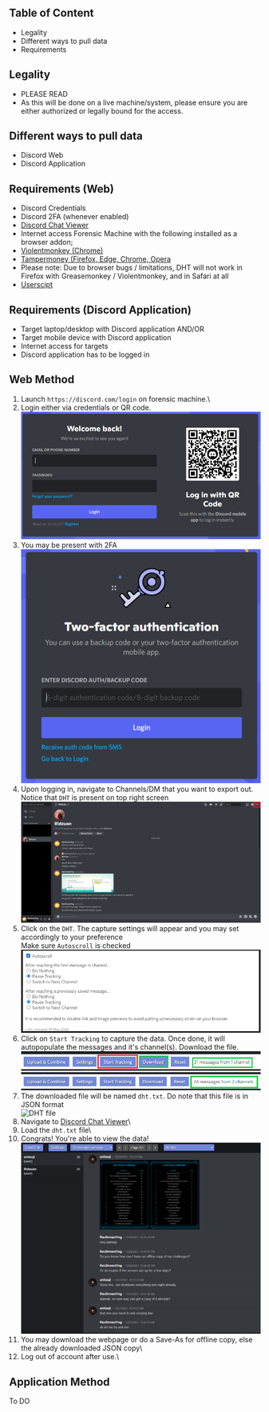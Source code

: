 ## Table of Content
* Legality
* Different ways to pull data
* Requirements


## Legality
* PLEASE READ
* As this will be done on a live machine/system, please ensure you are either authorized or legally bound for the access.

## Different ways to pull data
* Discord Web
* Discord Application

## Requirements (Web)
* Discord Credentials
* Discord 2FA (whenever enabled)
* [Discord Chat Viewer](https://dht.chylex.com/browser-only/build/viewer.html)
* Internet access Forensic Machine with the following installed as a browser addon;
* [Violentmonkey (Chrome)](https://violentmonkey.github.io/get-it/)
* [Tampermoney (Firefox, Edge, Chrome, Opera](https://www.tampermonkey.net/)
* Please note: Due to browser bugs / limitations, DHT will not work in Firefox with Greasemonkey / Violentmonkey, and in Safari at all
* [Userscipt](https://dht.chylex.com/browser-only/build/track.user.js)

## Requirements (Discord Application)
* Target laptop/desktop with Discord application AND/OR
* Target mobile device with Discord application
* Internet access for targets
* Discord application has to be logged in

## Web Method
1. Launch `https://discord.com/login` on forensic machine.\
2. Login either via credentials or QR code.\
![Discord Login](./img/discord_login.PNG)
3. You may be present with 2FA\
![Discord 2FA](./img/discord_2FA.PNG)
4. Upon logging in, navigate to Channels/DM that you want to export out. Notice that `DHT` is present on top right screen\
![DHT](./img/discord_dm.png)
5. Click on the `DHT`. The capture settings will appear and you may set accordingly to your preference\
Make sure `Autoscroll` is checked
![DHT Settings](./img/dht_settings.PNG)
6. Click on `Start Tracking` to capture the data. Once done, it will autopopulate the messages and it's channel(s). Download the file.\
![Download data](./img/track_download.png)
![Download data](./img/track_download2.png)
7. The downloaded file will be named `dht.txt`. Do note that this file is in JSON format\
![DHT file](./img/dht_txt_file)
8. Navigate to [Discord Chat Viewer](https://dht.chylex.com/browser-only/build/viewer.html)\
9. Load the `dht.txt` file\
10. Congrats! You're able to view the data!\
![View Data](./img/view_data.PNG)
11. You may download the webpage or do a Save-As for offline copy, else the already downloaded JSON copy\
12. Log out of account after use.\

## Application Method
To DO
